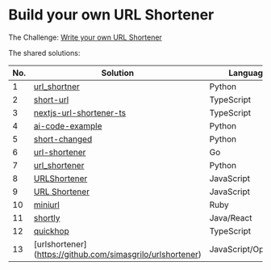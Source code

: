 # Build your own URL Shortener

The Challenge: [Write your own URL Shortener](https://codingchallenges.fyi/challenges/challenge-url-shortener)

The shared solutions:

| No. | Solution | Language | Author |
|-----|----------|----------|--------|
| 1 | [url_shortner](https://github.com/andrewkaldani/url_shortner) | Python | [andrewkaldani](https://github.com/andrewkaldani) |
| 2 | [short-url](https://github.com/jainmohit2001/short-url) | TypeScript | [jainmohit2001](https://github.com/jainmohit2001) |
| 3 | [nextjs-url-shortener-ts](https://github.com/ogzhanolguncu/nextjs-url-shortener-ts) | TypeScript | [ogzhanolguncu](https://github.com/ogzhanolguncu) |
| 4 | [ai-code-example](https://github.com/dev-details/ai-code-example) | Python | [dev-details](https://github.com/dev-details) |
| 5 | [short-changed](https://github.com/jengori/short-changed) | Python | [jengori](https://github.com/jengori) |
| 6 | [url-shortener](https://github.com/niyazi-eren/url-shortener) | Go | [niyazi-eren](https://github.com/niyazi-eren/url-shortener) |
| 7 | [url_shortener](https://github.com/vishyarjun/url_shortener) | Python | [vishyarjun](https://github.com/vishyarjun) |
| 8 | [URLShortener](https://github.com/abhijeetnishal/URLShortener) | JavaScript | [abhijeetnishal](https://github.com/abhijeetnishal) |
| 9 | [URL Shortener](https://github.com/edwardbera/Url-Shortener) | JavaScript | [edwardbera](https://github.com/edwardbera) |
| 10 | [miniurl](https://github.com/walvisk/miniurl) | Ruby | [walvisk](https://github.com/walvisk) |
| 11  | [shortly](https://github.com/jmadupalli/shortly) | Java/React | [jmadupalli](https://github.com/jmadupalli) |
| 12 | [quickhop](https://github.com/Tabhi109/quickhop) | TypeScript | [Tabhi109](https://github.com/Tabhi109) | 
| 13 | [urlshortener] (https://github.com/simasgrilo/urlshortener) | JavaScript/OpenUI5 | [simasgrilo](https://github.com/simasgrilo) |
